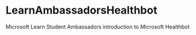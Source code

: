 # LearnAmbassadorsHealthbot
Microsoft Learn Student Ambassadors introduction to Microsoft Healthbot
